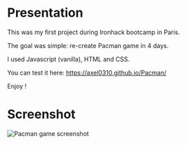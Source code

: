 # Presentation
This was my first project during Ironhack bootcamp in Paris.

The goal was simple: re-create Pacman game in 4 days.

I used Javascript (vanilla), HTML and CSS.

You can test it here: https://axel0310.github.io/Pacman/

Enjoy !

# Screenshot
![Pacman game screenshot](https://res.cloudinary.com/direuudpy/image/upload/v1599496768/Misc/pacman_rspinq.png)

